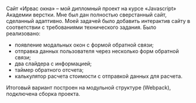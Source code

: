 Сайт «Ирвас окна» – мой дипломный проект на курсе «Javascript» Академии верстки. Мне был дан полностью сверстанный сайт, сделанный адаптивно. Моей задачей было добавить интерактив сайту в соответствии с требованиями технического задания. Было реализовано:

- появление модальных окон с формой обратной связи;
- отправка данных пользователя через несколько форм обратной связи;
- два слайдера с информацией;
- таймер обратного отсчета;
- калькулятор расчета стоимости с отправкой данных для расчета.

Итоговый вариант построен на модульной структуре (Webpack), подключена сборка проекта.
